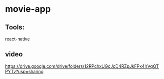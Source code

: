 # movie-app

## Tools:
react-native 

## video
https://drive.google.com/drive/folders/12RPchxUGcJcD4RZpJkFPx4IrVqQTPYTv?usp=sharing

